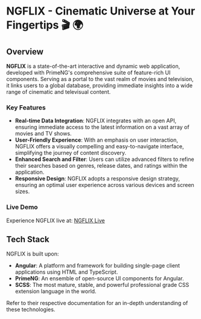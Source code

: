 # NGFLIX - Cinematic Universe at Your Fingertips 🎬 🌍

## Overview
**NGFLIX** is a state-of-the-art interactive and  dynamic  web application, developed with PrimeNG's comprehensive suite of feature-rich UI components. Serving as a portal to the vast realm of movies and television, it links users to a global database, providing immediate insights into a wide range of cinematic and televisual content.

### Key Features
- **Real-time Data Integration**: NGFLIX integrates with an open API, ensuring immediate access to the latest information on a vast array of movies and TV shows.
- **User-Friendly Experience**: With an emphasis on user interaction, NGFLIX offers a visually compelling and easy-to-navigate interface, simplifying the journey of content discovery.
- **Enhanced Search and Filter**: Users can utilize advanced filters to refine their searches based on genres, release dates, and ratings within the application.
- **Responsive Design**: NGFLIX adopts a responsive design strategy, ensuring an optimal user experience across various devices and screen sizes.

### Live Demo
Experience NGFLIX live at: [NGFLIX Live](https://ngflix-app.netlify.app/)

## Tech Stack
NGFLIX is built upon:
- **Angular**: A platform and framework for building single-page client applications using HTML and TypeScript.
- **PrimeNG**: An ensemble of open-source UI components for Angular.
- **SCSS**: The most mature, stable, and powerful professional grade CSS extension language in the world.

Refer to their respective documentation for an in-depth understanding of these technologies.